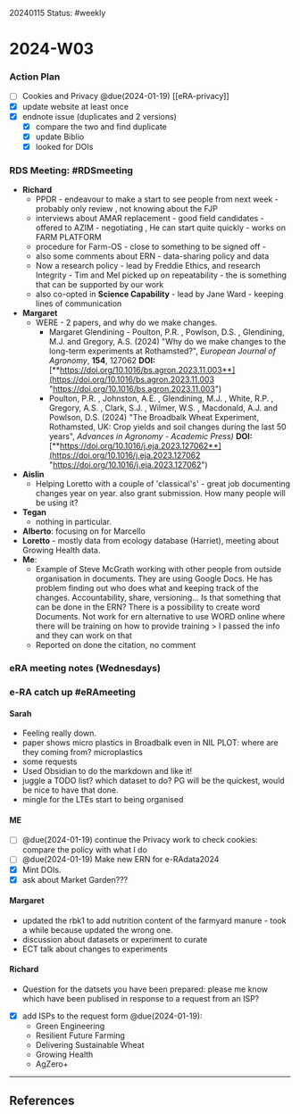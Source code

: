 20240115
Status: #weekly

# 2024-W03



### Action Plan 
- [ ] Cookies and Privacy @due(2024-01-19) [[eRA-privacy]]
- [x] update website at least once
- [x] endnote issue (duplicates and 2 versions)
	- [x] compare the two and find duplicate
	- [x] update Biblio
	- [x] looked for DOIs

### RDS Meeting: #RDSmeeting 
- **Richard** 
	- PPDR - endeavour to make a start to see people from next week - probably only review , not knowing about the FJP
	- interviews about AMAR replacement - good field candidates - offered to AZIM - negotiating , He can start quite quickly - works on FARM PLATFORM
	- procedure for Farm-OS - close to something to be signed off - 
	- also some comments about ERN - data-sharing policy and data
	- Now a research policy - lead by Freddie Ethics, and research Integrity - Tim and Mel picked up on repeatability - the is something that can be supported by our work
	- also co-opted in **Science Capability** - lead by Jane Ward - keeping lines of communication
- **Margaret**
	- WERE - 2 papers, and why do we make changes. 
		- Margaret Glendining  - Poulton, P.R. , Powlson, D.S. , Glendining, M.J. and Gregory, A.S. (2024) "Why do we make changes to the long-term experiments at Rothamsted?", _European Journal of Agronomy_, **154**, 127062  **DOI:** [**https://doi.org/10.1016/bs.agron.2023.11.003**](https://doi.org/10.1016/bs.agron.2023.11.003 "https://doi.org/10.1016/bs.agron.2023.11.003")
		- Poulton, P.R. , Johnston, A.E. , Glendining, M.J. , White, R.P. , Gregory, A.S. , Clark, S.J. , Wilmer, W.S. , Macdonald, A.J. and Powlson, D.S. (2024) "The Broadbalk Wheat Experiment, Rothamsted, UK: Crop yields and soil changes during the last 50 years", _Advances in Agronomy - Academic Press)_  **DOI:** [**https://doi.org/10.1016/j.eja.2023.127062**](https://doi.org/10.1016/j.eja.2023.127062 "https://doi.org/10.1016/j.eja.2023.127062")
- **Aislin**
	- Helping Loretto with a couple of 'classical's' - great job documenting changes year on year. also grant submission. How many people will be using it? 
- **Tegan**
	- nothing in particular.  
- **Alberto**: focusing on for Marcello 
- **Loretto** - mostly data from ecology database (Harriet), meeting about Growing Health data. 
- **Me**: 
	- Example of Steve McGrath working with other people from outside organisation in documents. They are using Google Docs. He has problem finding out who does what and keeping track of the changes. Accountability, share, versioning... Is that something that can be done in the ERN? There is a possibility to create word Documents. Not work for ern alternative to use WORD online where there will be training on how to provide training > I passed the info and they can work on that
	- Reported on done the citation, no comment
### eRA meeting notes (Wednesdays)
### e-RA catch up #eRAmeeting 
#### Sarah
- Feeling really down. 
- paper shows micro plastics in Broadbalk even in NIL PLOT: where are they coming from? microplastics
- some requests 
- Used Obsidian to do the markdown and like it! 
- juggle a TODO list? which dataset to do? PG will be the quickest, would be nice to have that done. 
- mingle for the LTEs start to being organised
#### ME
- [ ] @due(2024-01-19) continue the Privacy work to check cookies: compare the policy with what I do
- [ ] @due(2024-01-19) Make new ERN for e-RAdata2024
- [x] Mint DOIs. 
- [x] ask about Market Garden??? 
####  Margaret
- updated the rbk1 to add nutrition content of the farmyard manure - took a while because updated the wrong one. 
- discussion about datasets or experiment to curate
- ECT talk about changes to experiments

#### Richard
- Question for the datsets you have been prepared: please me know which have been publised in response to a request from an ISP? 
- [x] add ISPs to the request form @due(2024-01-19): 
	- Green Engineering
	- Resilient Future Farming
	- Delivering Sustainable Wheat
	- Growing Health
	- AgZero+


---
## References 
